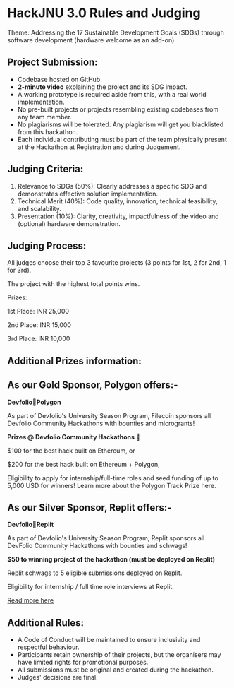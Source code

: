 # HackJNU 3.0 Rules and Judging

Theme: Addressing the 17 Sustainable Development Goals (SDGs) through software development (hardware welcome as an add-on)

## Project Submission:

- Codebase hosted on GitHub.
- **2-minute video** explaining the project and its SDG impact.
- A working prototype is required aside from this, with a real world implementation.
- No pre-built projects or projects resembling existing codebases from any team member.
- No plagiarisms will be tolerated. Any plagiarism will get you blacklisted from this hackathon.
- Each individual contributing must be part of the team physically present at the Hackathon at Registration and during Judgement.

## Judging Criteria:

1. Relevance to SDGs (50%): Clearly addresses a specific SDG and demonstrates effective solution implementation.
2. Technical Merit (40%): Code quality, innovation, technical feasibility, and scalability.
3. Presentation (10%): Clarity, creativity, impactfulness of the video and (optional) hardware demonstration.

## Judging Process:

All judges choose their top 3 favourite projects (3 points for 1st, 2 for 2nd, 1 for 3rd).

The project with the highest total points wins.

Prizes:

1st Place: INR 25,000

2nd Place: INR 15,000

3rd Place: INR 10,000

## Additional Prizes information:

## As our Gold Sponsor, Polygon offers:-

**Devfolio🤝Polygon**

As part of Devfolio's University Season Program, Filecoin sponsors all Devfolio Community Hackathons with bounties and microgrants!

**Prizes @ Devfolio Community Hackathons 🚀**

$100 for the best hack built on Ethereum, or

$200 for the best hack built on Ethereum + Polygon,

Eligibility to apply for internship/full-time roles and seed funding of up to 5,000 USD for winners! Learn more about the Polygon Track Prize here.

## As our Silver Sponsor, Replit offers:-

**Devfolio🤝Replit**

As part of Devfolio's University Season Program, Replit sponsors all DevFolio Community Hackathons with bounties and schwags!

**$50 to winning project of the hackathon (must be deployed on Replit)**

Replit schwags to 5 eligible submissions deployed on Replit.

Eligibility for internship / full time role interviews at Replit.

[Read more here](https://replit.com/@devfolio/Replit-Devfolio-Hackathons?v=1#README.md)

## Additional Rules:

- A Code of Conduct will be maintained to ensure inclusivity and respectful behaviour.
- Participants retain ownership of their projects, but the organisers may have limited rights for promotional purposes.
- All submissions must be original and created during the hackathon.
- Judges' decisions are final.
